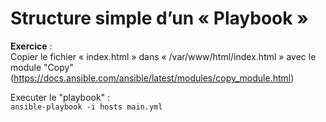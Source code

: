 # Structure simple d’un « Playbook »

**Exercice** :<br/>
Copier le fichier « index.html » dans « /var/www/html/index.html » avec le module "Copy"
(https://docs.ansible.com/ansible/latest/modules/copy_module.html)<br/>

Executer le "playbook" :<br/>
``
ansible-playbook -i hosts main.yml
``<br/>
